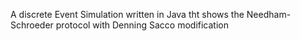A discrete Event Simulation written in Java tht shows the Needham-Schroeder protocol with Denning Sacco modification
